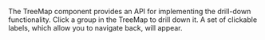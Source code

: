 The TreeMap component provides an&nbsp;API for implementing the drill-down functionality. Click a&nbsp;group in&nbsp;the TreeMap to&nbsp;drill down&nbsp;it. A&nbsp;set of&nbsp;clickable labels, which allow you to&nbsp;navigate back, will appear.